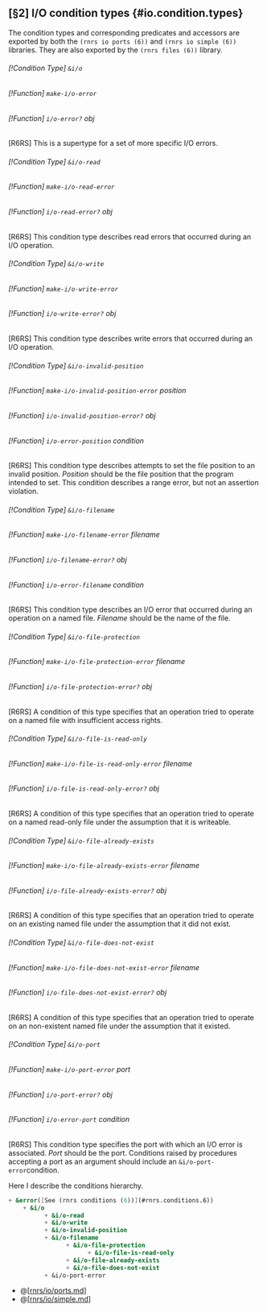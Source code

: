 [§2] I/O condition types {#io.condition.types}
-------------

The condition types and corresponding predicates and accessors are exported by
both the `(rnrs io ports (6))` and `(rnrs io simple (6))` libraries.
They are also exported by the `(rnrs files (6))` library.

###### [!Condition Type] `&i/o` 
###### [!Function] `make-i/o-error` 
###### [!Function] `i/o-error?`  _obj_

[R6RS] This is a supertype for a set of more specific I/O errors.

###### [!Condition Type] `&i/o-read` 
###### [!Function] `make-i/o-read-error` 
###### [!Function] `i/o-read-error?`  _obj_

[R6RS] This condition type describes read errors that occurred during an
I/O operation.

###### [!Condition Type] `&i/o-write` 
###### [!Function] `make-i/o-write-error` 
###### [!Function] `i/o-write-error?`  _obj_

[R6RS] This condition type describes write errors that occurred during an
I/O operation.

###### [!Condition Type] `&i/o-invalid-position` 
###### [!Function] `make-i/o-invalid-position-error`  _position_
###### [!Function] `i/o-invalid-position-error?`  _obj_
###### [!Function] `i/o-error-position`  _condition_

[R6RS] This condition type describes attempts to set the file position to
an invalid position. _Position_ should be the file position that the program
intended to set. This condition describes a range error, but not an assertion
violation.

###### [!Condition Type] `&i/o-filename` 
###### [!Function] `make-i/o-filename-error`  _filename_
###### [!Function] `i/o-filename-error?`  _obj_
###### [!Function] `i/o-error-filename`  _condition_

[R6RS] This condition type describes an I/O error that occurred during an
operation on a named file. _Filename_ should be the name of the file.

###### [!Condition Type] `&i/o-file-protection` 
###### [!Function] `make-i/o-file-protection-error`  _filename_
###### [!Function] `i/o-file-protection-error?`  _obj_

[R6RS] A condition of this type specifies that an operation tried to
operate on a named file with insufficient access rights.

###### [!Condition Type] `&i/o-file-is-read-only` 
###### [!Function] `make-i/o-file-is-read-only-error`  _filename_
###### [!Function] `i/o-file-is-read-only-error?`  _obj_

[R6RS] A condition of this type specifies that an operation tried to
operate on a named read-only file under the assumption that it is writeable.

###### [!Condition Type] `&i/o-file-already-exists` 
###### [!Function] `make-i/o-file-already-exists-error`  _filename_
###### [!Function] `i/o-file-already-exists-error?`  _obj_

[R6RS] A condition of this type specifies that an operation tried to
operate on an existing named file under the assumption that it did not exist.

###### [!Condition Type] `&i/o-file-does-not-exist` 
###### [!Function] `make-i/o-file-does-not-exist-error`  _filename_
###### [!Function] `i/o-file-does-not-exist-error?`  _obj_

[R6RS] A condition of this type specifies that an operation tried to
operate on an non-existent named file under the assumption that it existed.

###### [!Condition Type] `&i/o-port` 
###### [!Function] `make-i/o-port-error`  _port_
###### [!Function] `i/o-port-error?`  _obj_
###### [!Function] `i/o-error-port`  _condition_

[R6RS] This condition type specifies the port with which an I/O error
is associated. _Port_ should be the port. Conditions raised by procedures
accepting a port as an argument should include an `&i/o-port-error`condition.

Here I describe the conditions hierarchy.

``````````scheme
+ &error([See (rnrs conditions (6))](#rnrs.conditions.6))
    + &i/o
          + &i/o-read
          + &i/o-write
          + &i/o-invalid-position
          + &i/o-filename
                + &i/o-file-protection
                      + &i/o-file-is-read-only
                + &i/o-file-already-exists
                + &i/o-file-does-not-exist
          + &i/o-port-error
``````````

* @[[rnrs/io/ports.md](rnrs/io/ports.md)]
* @[[rnrs/io/simple.md](rnrs/io/simple.md)]
